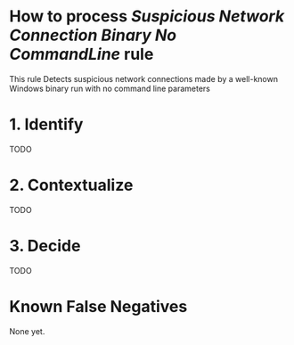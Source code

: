 # How to process *Suspicious Network Connection Binary No CommandLine* rule
This rule Detects suspicious network connections made by a well-known Windows binary run with no command line parameters

# 1. Identify
TODO

# 2. Contextualize
TODO

# 3. Decide
TODO

# Known False Negatives
None yet.
